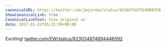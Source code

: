 ```yaml
---
canonicalURL: https://twitter.com/jmjordan/status/823037937919008768
ShowCanonicalLink: true
CanonicalLinkText: View original on
date: 2017-01-22T05:21:50+00:00
---
```

Exciting! [twitter.com/EW/status/823034874894446592](https://twitter.com/EW/status/823034874894446592)